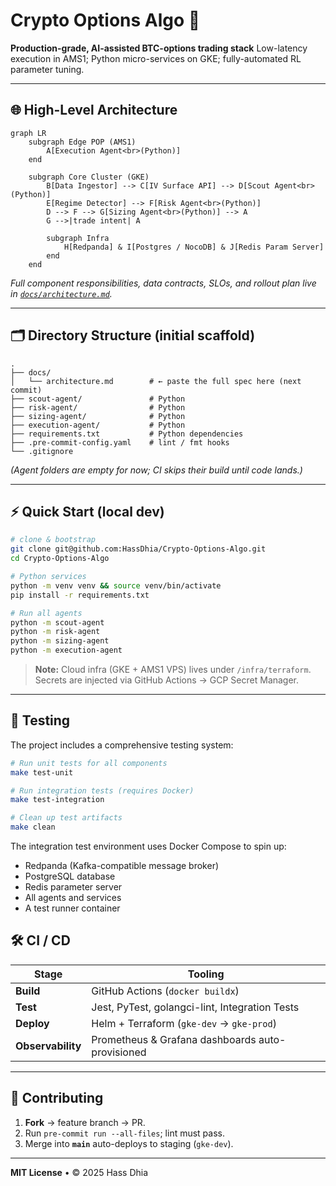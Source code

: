 # Crypto Options Algo 🚀

**Production-grade, AI-assisted BTC-options trading stack**
Low-latency execution in AMS1; Python micro-services on GKE; fully-automated RL parameter tuning.

---

## 🌐 High-Level Architecture

```mermaid
graph LR
    subgraph Edge POP (AMS1)
        A[Execution Agent<br>(Python)]
    end

    subgraph Core Cluster (GKE)
        B[Data Ingestor] --> C[IV Surface API] --> D[Scout Agent<br>(Python)]
        E[Regime Detector] --> F[Risk Agent<br>(Python)]
        D --> F --> G[Sizing Agent<br>(Python)] --> A
        G -->|trade intent| A

        subgraph Infra
            H[Redpanda] & I[Postgres / NocoDB] & J[Redis Param Server]
        end
    end
````

*Full component responsibilities, data contracts, SLOs, and rollout plan live in [`docs/architecture.md`](docs/architecture.md).*

---

## 🗂 Directory Structure (initial scaffold)

```
.
├── docs/
│   └── architecture.md        # ← paste the full spec here (next commit)
├── scout-agent/               # Python
├── risk-agent/                # Python
├── sizing-agent/              # Python
├── execution-agent/           # Python
├── requirements.txt           # Python dependencies
├── .pre-commit-config.yaml    # lint / fmt hooks
└── .gitignore
```

*(Agent folders are empty for now; CI skips their build until code lands.)*

---

## ⚡ Quick Start (local dev)

```bash
# clone & bootstrap
git clone git@github.com:HassDhia/Crypto-Options-Algo.git
cd Crypto-Options-Algo

# Python services
python -m venv venv && source venv/bin/activate
pip install -r requirements.txt

# Run all agents
python -m scout-agent
python -m risk-agent
python -m sizing-agent
python -m execution-agent
```

> **Note:** Cloud infra (GKE + AMS1 VPS) lives under `/infra/terraform`.
> Secrets are injected via GitHub Actions → GCP Secret Manager.

---

## 🧪 Testing

The project includes a comprehensive testing system:

```bash
# Run unit tests for all components
make test-unit

# Run integration tests (requires Docker)
make test-integration

# Clean up test artifacts
make clean
```

The integration test environment uses Docker Compose to spin up:
- Redpanda (Kafka-compatible message broker)
- PostgreSQL database
- Redis parameter server
- All agents and services
- A test runner container

## 🛠 CI / CD

| Stage             | Tooling                                          |
| ----------------- | ------------------------------------------------ |
| **Build**         | GitHub Actions (`docker buildx`)                 |
| **Test**          | Jest, PyTest, golangci-lint, Integration Tests   |
| **Deploy**        | Helm + Terraform (`gke-dev` → `gke-prod`)        |
| **Observability** | Prometheus & Grafana dashboards auto-provisioned |

---

## 🤝 Contributing

1. **Fork** → feature branch → PR.
2. Run `pre-commit run --all-files`; lint must pass.
3. Merge into **`main`** auto-deploys to staging (`gke-dev`).

---

**MIT License** • © 2025 Hass Dhia
